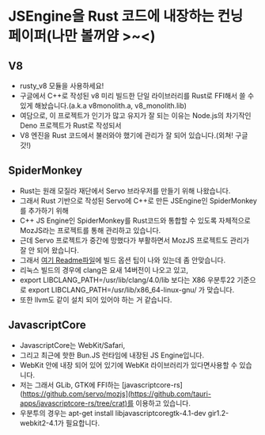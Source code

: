 
  # JSEngine을 Rust 코드에 내장하는 컨닝 페이퍼(나만 볼꺼얌 >~<)
  ## V8
  - rusty_v8 모듈을 사용하세요!
  - 구글에서 C++로 작성된 v8 미리 빌드한 단일 라이브러리를 Rust로 FFI해서 쓸 수 있게 해놨습니다.(a.k.a v8monolith.a, v8_monolith.lib)
  - 여담으로, 이 프로젝트가 인기가 많고 유지가 잘 되는 이유는 Node.js의 차기작인 Deno 프로젝트가 Rust로 작성되서
  - V8 엔진을 Rust 코드에서 불러와야 했기에 관리가 잘 되어 있습니다.(외쳐! 구글갓!)

  ## SpiderMonkey
  - Rust는 원래 모질라 재단에서 Servo 브라우저를 만들기 위해 나왔습니다.
  - 그래서 Rust 기반으로 작성된 Servo에 C++로 만든 JSEngine인 SpiderMonkey를 추가하기 위해
  - C++ JS Engine인 SpiderMonkey를 Rust코드와 통합할 수 있도록 자체적으로 MozJS라는 프로젝트를 통해 관리하고 있습니다.
  - 근데 Servo 프로젝트가 중간에 망했다가 부활하면서 MozJS 프로젝트도 관리가 잘 안 되어 왔습니다.
  - 그래서 [여기 Readme파일](https://github.com/servo/mozjs)에 빌드 옵션 팁이 나와 있는데 좀 안맞습니다.
  - 리눅스 빌드의 경우에 clang은 요새 14버전이 나오고 있고,
  - export LIBCLANG_PATH=/usr/lib/clang/4.0/lib 보다는 X86 우분투22 기준으로 export LIBCLANG_PATH=/usr/lib/x86_64-linux-gnu/ 가 맞습니다.
  - 또한 llvm도 같이 설치 되어 있어야 하는 거 같습니다.
  
  ## JavascriptCore
  - JavascriptCore는 WebKit/Safari,
  - 그리고 최근에 핫한 Bun.JS 런타임에 내장된 JS Engine입니다.
  - WebKit 안에 내장 되어 있어 있기에 WebKit 라이브러리가 있다면사용할 수 있습니다. 
  - 저는 그래서 GLib, GTK에 FFI하는 [javascriptcore-rs](https://github.com/servo/mozjs](https://github.com/tauri-apps/javascriptcore-rs/tree/crat)를 이용하고 있습니다.
  - 우분투의 경우는 apt-get install libjavascriptcoregtk-4.1-dev gir1.2-webkit2-4.1가 필요합니다.
